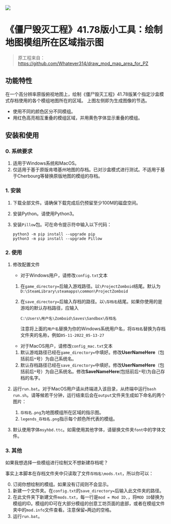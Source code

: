 ![](https://s2.loli.net/2022/11/19/6KapmFyEdcWjNwf.png)

# 《僵尸毁灭工程》41.78版小工具：绘制地图模组所在区域指示图

> 原工程来自：https://github.com/Whatever314/draw_mod_map_area_for_PZ

## 功能特性

在一个高分辨率原版俯视地图上，绘制《僵尸毁灭工程》41.78版某个指定沙盒模式存档使用的各个模组地图所在的区域。
上图左侧即为生成图像的节选。

- 使用不同的颜色区分不同模组。
- 用红色高亮相互重叠的模组区域，并用黄色字体显示重叠的模组。



## 安装和使用

### 0. 系统要求

1. 适用于Windows系统和MacOS。
2. 仅适用于基于原版肯塔基州地图的存档。已对沙盒模式进行测试。不适用于基于Cherbourg等替换原版地图的模组的存档。



### 1. 安装

1. 下载全部文件。请确保下载完成后仍预留至少100M的磁盘空间。

2. 安装Python。请使用Python3。

3. 安装`Pillow`包。可在命令提示符中输入以下代码：

    ```
    python3 -m pip install --upgrade pip
    python3 -m pip install --upgrade Pillow
    ```



### 2. 使用

1. 修改配置文件

    * 对于Windows用户，请修改`config.txt`文本

    1. 在`game_directory=`后输入游戏路径。以`\ProjectZomboid`结尾。默认为`D:\SteamLibrary\steamapps\common\ProjectZomboid`

    2. 在`save_directory=`后输入存档的路径。以`\存档名`结尾。如果你使用的是游戏的默认存档路径，应输入

        ``` 
        C:\Users\用户名\Zomboid\Saves\Sandbox\存档名
        ```

        注意将上面的`用户名`替换为你的Windows系统用户名，将`存档名`替换为存档文件夹的名称，例如`05-11-2022_05-13-27`

    * 对于MacOS用户，请修改`config_mac.txt`文本

    1. 默认游戏路径已经在`game_directory=`中填好。修改**UserNameHere**（包括前后`*`号）为自己系统名。
    2. 默认存档路径已经在`save_directory=`中填好。修改**UserNameHere**（包括前后`*`号）为自己系统名。修改**SaveNameHere**(包括前后`*`号)为自己存档的名字。

2. 运行`run.bat`。对于MacOS用户请从终端进入该目录，从终端中运行`bash run.sh`。请等候若干分钟，运行结束后会在`output`文件夹生成如下命名的两个图片：

    1. `存档名.png`为地图模组所在区域的指示图。
    2. `legends_存档名.png`指示每个颜色所代表的模组。

3. 默认使用字体`msyhbd.ttc`。如需使用其他字体，请替换文件夹`font`中的字体文件。



### 3. 其他

如果我想选择一些模组进行绘制又不想新建存档呢？

事实上本脚本在存档文件夹中只读取了文件`存档名\mods.txt`，所以你可以：

0. 订阅你想绘制的模组。如果没有订阅则不会显示。
1. 新建一个文件夹。在`config.txt`的`save_directory=`后输入此文件夹的路径。
2. 在此文件夹下新建文件`mods.txt`，每一行是`mod = Mod ID,`，将`MOD ID`替换为模组的ID。模组的ID可在大部分模组的创意工坊页面的底部，或者在模组文件夹中的`mod.info`文件查看。注意保留`=`两边的空格。
3. 运行`run.bat`。
